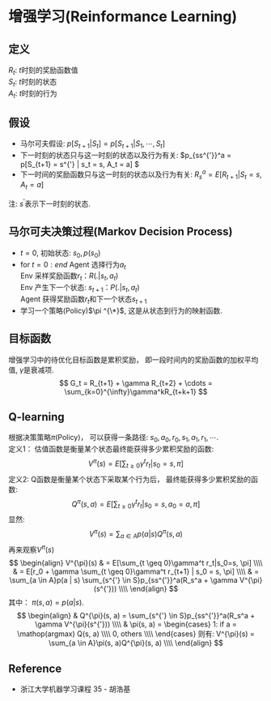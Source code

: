 # 增强学习(Reinformance Learning)

## 定义
$R_t$: $t$时刻的奖励函数值  
$S_t$: $t$时刻的状态  
$A_t$: $t$时刻的行为

## 假设
* 马尔可夫假设: $p[S_{t+1} | S_t] = p[S_{t+1} | S_1, \cdots, S_t]$
* 下一时刻的状态只与这一时刻的状态以及行为有关: $p_{ss^{'}}^a = p[S_{t+1} = s^{'} | s_t = s, A_t = a] $
* 下一时间的奖励函数只与这一时刻的状态以及行为有关: $R_s^a = E[R_{t+1} | S_t= s, A_t = a]$  

注: $s^{'}$表示下一时刻的状态.

## 马尔可夫决策过程(Markov Decision Process)
* $t=0$, 初始状态: $s_0, p(s_0)$
* for $t=0:end$
    Agent 选择行为$a_t$  
    Env 采样奖励函数$r_t： R(. | s_t, a_t)$  
    Env 产生下一个状态: $s_{t+1}： P(. | s_t, a_t)$  
    Agent 获得奖励函数$r_t$和下一个状态$s_{t+1}$
* 学习一个策略(Policy)$\pi ^{\*}$, 这是从状态到行为的映射函数.

## 目标函数
增强学习中的待优化目标函数是累积奖励， 即一段时间内的奖励函数的加权平均值, $\gamma$是衰减项.
$$
G_t = R_{t+1} + \gamma R_{t+2} + \cdots = \sum_{k=0}^{\infty}\gamma^kR_{t+k+1}
$$

## Q-learning
根据决策策略$\pi$(Policy)， 可以获得一条路径: $s_0, a_0, r_0, s_1, a_1, r_1, \cdots$.  
定义1： 估值函数是衡量某个状态最终能获得多少累积奖励的函数:  
$$
V^{\pi}(s) = E[\sum_{t \geq 0}\gamma^t r_t|s_0=s, \pi]
$$
定义2: Q函数是衡量某个状态下采取某个行为后， 最终能获得多少累积奖励的函数:
$$
Q^{\pi}(s, a) = E[\sum_{t \geq 0}\gamma^tr_t|s_0=s, a_0=a, \pi]
$$
显然:
$$
V^{\pi}(s) = \sum_{a \in A}p(a|s)Q^{\pi}(s, a)
$$
再来观察$V^{\pi}(s)$
$$
\begin{align}
V^{\pi}(s) & = E[\sum_{t \geq 0}\gamma^t r_t|s_0=s, \pi] \\\\
& = E[r_0 + \gamma \sum_{t \geq 0}\gamma^t r_{t+1} | s_0 = s, \pi] \\\\
& = \sum_{a \in A}p(a | s) \sum_{s^{'} \in S}p_{ss^{'}}^a(R_s^a + \gamma V^{\pi}(s^{'})) \\\\
\end{align}
$$
其中： $\pi(s, a) = p(a | s)$.
$$
\begin{align}
& Q^{\pi}(s, a) =  \sum_{s^{'} \in S}p_{ss^{'}}^a(R_s^a + \gamma V^{\pi}(s^{'})) \\\\
& \pi(s, a) = \begin{cases}
1:  if a = \mathop(argmax) Q(s, a) \\\\
0,  others \\\\
\end{cases}
则有: V^{\pi}(s) = \sum_{a \in A}\pi(s, a)Q^{\pi}(s, a) \\\\
\end{align}
$$





## Reference
* 浙江大学机器学习课程 35 - 胡浩基
